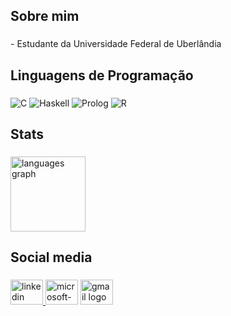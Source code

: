 <h2 align="left">Sobre mim</h2>

###

<p align="left">- Estudante da Universidade Federal de Uberlândia</p>

###

<h2 align="left">Linguagens de Programação</h2>

###

![C](https://img.shields.io/badge/C-de2d26?style=for-the-badge&logo=c) ![Haskell](https://img.shields.io/badge/Haskell-de2d26?style=for-the-badge&logo=haskell) ![Prolog](https://img.shields.io/badge/Prolog-de2d26?style=for-the-badge) ![R](https://img.shields.io/badge/R-de2d26?style=for-the-badge&logo=r)

###

<h2 align="left">Stats</h2>

###

<div align="left">
  <img src="https://github-readme-stats.vercel.app/api/top-langs?username=Izidro015&locale=en&hide_title=false&layout=compact&card_width=320&langs_count=5&theme=gruvbox_light&hide_border=false&order=2" height="120" alt="languages graph"  />
</div>

###

<h2 align="left">Social media</h2>

###

<div align="left">
  <a href="www.linkedin.com/in/matheus-izidro-campos-dos-santos-63b5ab294" target="_blank">
    <img src="https://raw.githubusercontent.com/maurodesouza/profile-readme-generator/master/src/assets/icons/social/linkedin/default.svg" width="52" height="40" alt="linkedin logo"  />
  </a>
  <img src="https://raw.githubusercontent.com/maurodesouza/profile-readme-generator/master/src/assets/icons/social/microsoft-outlook/default.svg" width="52" height="40" alt="microsoft-outlook logo"  />
  <img src="https://raw.githubusercontent.com/maurodesouza/profile-readme-generator/master/src/assets/icons/social/gmail/default.svg" width="52" height="40" alt="gmail logo"  />
</div>

###
